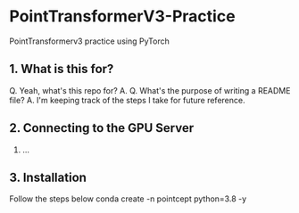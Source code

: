 # PointTransformerV3-Practice
PointTransformerv3 practice using PyTorch

## 1. What is this for?
Q. Yeah, what's this repo for?
A. 
Q. What's the purpose of writing a README file?
A. I'm keeping track of the steps I take for future reference.

## 2. Connecting to the GPU Server
1. ...

## 3. Installation
Follow the steps below
conda create -n pointcept python=3.8 -y
